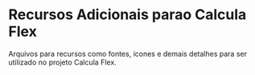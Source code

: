 # Recursos Adicionais parao Calcula Flex

Arquivos para recursos como fontes, ícones e demais detalhes para ser utilizado no projeto Calcula Flex.
